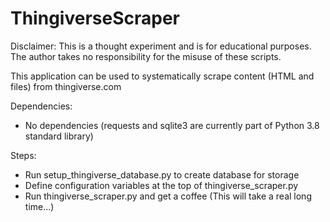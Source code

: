 # ThingiverseScraper

Disclaimer: This is a thought experiment and is for educational purposes. The author takes no responsibility for the misuse of these scripts.

This application can be used to systematically scrape content (HTML and files) from thingiverse.com

Dependencies:
* No dependencies (requests and sqlite3 are currently part of Python 3.8 standard library)

Steps:
* Run setup_thingiverse_database.py to create database for storage
* Define configuration variables at the top of thingiverse_scraper.py
* Run thingiverse_scraper.py and get a coffee (This will take a real long time...)
